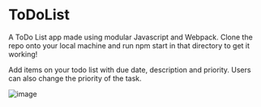 # ToDoList

A ToDo List app made using modular Javascript and Webpack. 
Clone the repo onto your local machine and run npm start in that directory to get it working!

Add items on your todo list with due date, description and priority.
Users can also change the priority of the task.

![image](https://github.com/mhamza-khalid/ToDoList/assets/125656697/e26d3c78-cde1-45fb-84f4-463995cbb72c)
